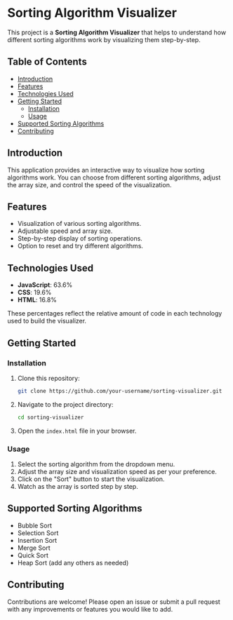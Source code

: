 
# Sorting Algorithm Visualizer

This project is a **Sorting Algorithm Visualizer** that helps to understand how different sorting algorithms work by visualizing them step-by-step.

## Table of Contents
- [Introduction](#introduction)
- [Features](#features)
- [Technologies Used](#technologies-used)
- [Getting Started](#getting-started)
  - [Installation](#installation)
  - [Usage](#usage)
- [Supported Sorting Algorithms](#supported-sorting-algorithms)
- [Contributing](#contributing)

## Introduction

This application provides an interactive way to visualize how sorting algorithms work. You can choose from different sorting algorithms, adjust the array size, and control the speed of the visualization.

## Features

- Visualization of various sorting algorithms.
- Adjustable speed and array size.
- Step-by-step display of sorting operations.
- Option to reset and try different algorithms.

## Technologies Used

- **JavaScript**: 63.6%
- **CSS**: 19.6%
- **HTML**: 16.8%

These percentages reflect the relative amount of code in each technology used to build the visualizer.

## Getting Started

### Installation

1. Clone this repository:

   ```bash
   git clone https://github.com/your-username/sorting-visualizer.git
   ```

2. Navigate to the project directory:

   ```bash
   cd sorting-visualizer
   ```

3. Open the `index.html` file in your browser.

### Usage

1. Select the sorting algorithm from the dropdown menu.
2. Adjust the array size and visualization speed as per your preference.
3. Click on the "Sort" button to start the visualization.
4. Watch as the array is sorted step by step.

## Supported Sorting Algorithms

- Bubble Sort
- Selection Sort
- Insertion Sort
- Merge Sort
- Quick Sort
- Heap Sort (add any others as needed)


## Contributing

Contributions are welcome! Please open an issue or submit a pull request with any improvements or features you would like to add.

